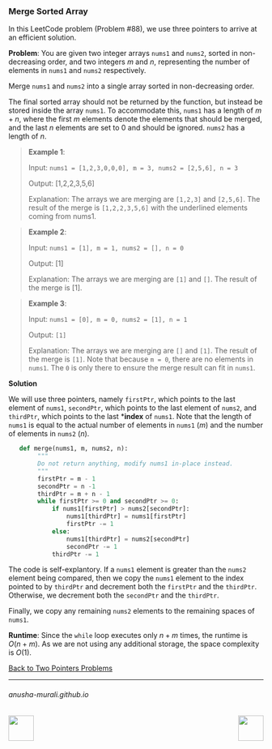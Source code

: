 ### Merge Sorted Array

In this LeetCode problem (Problem #88), we use three pointers to arrive at an efficient solution.

**Problem**: You are given two integer arrays `nums1` and `nums2`, sorted in non-decreasing order, and two 
integers $m$ and $n$, representing the number of elements in `nums1` and `nums2` respectively.

Merge `nums1` and `nums2` into a single array sorted in non-decreasing order.

The final sorted array should not be returned by the function, but instead be stored inside the array `nums1`. 
To accommodate this, `nums1` has a length of $m + n$, where the first $m$ elements denote the elements that 
should be merged, and the last $n$ elements are set to 0 and should be ignored. `nums2` has a length of $n$.

 

> **Example 1**:
>
> Input: `nums1 = [1,2,3,0,0,0], m = 3, nums2 = [2,5,6], n = 3`
>
> Output: [1,2,2,3,5,6]
> 
> Explanation: The arrays we are merging are `[1,2,3]` and `[2,5,6]`.
The result of the merge is `[1,2,2,3,5,6]` with the underlined elements coming from nums1.

> **Example 2**:
>
> Input: `nums1 = [1], m = 1, nums2 = [], n = 0`
> 
> Output: [1]
> 
> Explanation: The arrays we are merging are `[1]` and `[]`.
The result of the merge is [1].

> **Example 3**:
> 
> Input: `nums1 = [0], m = 0, nums2 = [1], n = 1`
> 
> Output: `[1]`
> 
> Explanation: The arrays we are merging are `[]` and `[1]`.
The result of the merge is `[1]`.
Note that because `m = 0`, there are no elements in `nums1`. The `0` is only there to ensure the merge result can
fit in `nums1`.


**Solution**

We will use three pointers, namely `firstPtr`, which points to the last element of `nums1`, `secondPtr`, which points to the last element of `nums2`, and `thirdPtr`, which points to the last ***index** of `nums1`. Note that the length of `nums1` is equal to the actual number of elements in `nums1` ($m$) and the number of elements in `nums2` ($n$).

```python
   def merge(nums1, m, nums2, n):
        """
        Do not return anything, modify nums1 in-place instead.
        """
        firstPtr = m - 1
        secondPtr = n -1
        thirdPtr = m + n - 1
        while firstPtr >= 0 and secondPtr >= 0:
            if nums1[firstPtr] > nums2[secondPtr]:
                nums1[thirdPtr] = nums1[firstPtr]
                firstPtr -= 1
            else:
                nums1[thirdPtr] = nums2[secondPtr]
                secondPtr -= 1
            thirdPtr -= 1
```


The code is self-explantory. If a `nums1` element is greater than the `nums2` element being compared, then we copy the `nums1` element to the index pointed to by `thirdPtr` and decrement both the `firstPtr` and the `thirdPtr`. Otherwise, we decrement both the `secondPtr` and the `thirdPtr`.

Finally, we copy any remaining `nums2` elements to the remaining spaces of `nums1`.


**Runtime**: Since the `while` loop executes only $n+m$ times, the runtime is $O(n+m)$. As we are not using any additional storage, the space complexity is $O(1)$.

[Back to Two Pointers Problems](./problems.md)

* * *
###### anusha-murali.github.io

<img src="https://github.com/anusha-murali/anusha-murali.github.io/assets/111596338/639243aa-2857-4595-a65a-7852762bb002" width="50" height="50" align="left">

[<img src="https://github.com/user-attachments/assets/989cfb30-4fb8-40f8-a812-8a054869aa32" width="50" height="50" align="right">](../index.md)
